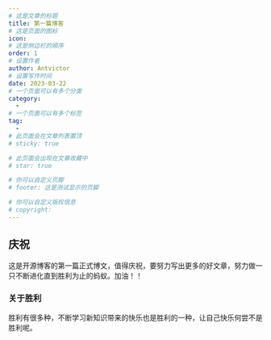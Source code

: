 ```yaml
---
# 这是文章的标题
title: 第一篇博客
# 这是页面的图标
icon: 
# 这是侧边栏的顺序
order: 1
# 设置作者
author: Antvictor
# 设置写作时间
date: 2023-03-22
# 一个页面可以有多个分类
category:
  - 
# 一个页面可以有多个标签
tag:
  - 
# 此页面会在文章列表置顶
# sticky: true

# 此页面会出现在文章收藏中
# star: true

# 你可以自定义页脚
# footer: 这是测试显示的页脚

# 你可以自定义版权信息
# copyright: 
---
```

## 庆祝
这是开源博客的第一篇正式博文，值得庆祝，要努力写出更多的好文章，努力做一只不断进化直到胜利为止的蚂蚁。加油！！

### 关于胜利
胜利有很多种，不断学习新知识带来的快乐也是胜利的一种，让自己快乐何尝不是胜利呢。


